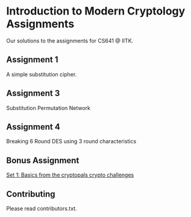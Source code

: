 # Introduction to Modern Cryptology Assignments

Our solutions to the assignments for CS641 @ IITK.

## Assignment 1

A simple substitution cipher.

## Assignment 3

Substitution Permutation Network

## Assignment 4

Breaking 6 Round DES using 3 round characteristics

## Bonus Assignment

[Set 1: Basics from the cryptopals crypto challenges](https://cryptopals.com/sets/1 "Cryptopals page")

## Contributing

Please read contributors.txt.

